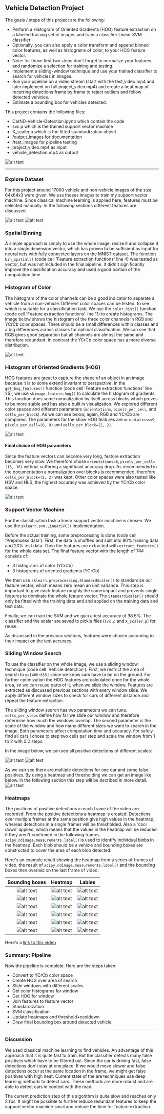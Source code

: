 
## Vehicle Detection Project

The goals / steps of this project are the following:

* Perform a Histogram of Oriented Gradients (HOG) feature extraction on a labeled training set of images and train a classifier Linear SVM classifier
* Optionally, you can also apply a color transform and append binned color features, as well as histograms of color, to your HOG feature vector.
* Note: for those first two steps don't forget to normalize your features and randomize a selection for training and testing.
* Implement a sliding-window technique and use your trained classifier to search for vehicles in images.
* Run your pipeline on a video stream (start with the test_video.mp4 and later implement on full project_video.mp4) and create a heat map of recurring detections frame by frame to reject outliers and follow detected vehicles.
* Estimate a bounding box for vehicles detected.

This project contains the following files:
- CarND-Vehicle-Detection.ipynb which contain the code
- svc.p which is the trained support vector machine
- X_scaler.p which is the fitted standardization object
- /output_images for documentation
- /test_images for pipeline testing
- project_video.mp4 as input
- vehicle_detection.mp4 as output

![alt text](./output_images/vehicle_detection.gif)  

[//]: # (Image References)
[image1]: ./output_images/vehicle_images.png
[image2]: ./output_images/non_vehicle_images.png
[image3]: ./output_images/histogram_rbg_hsv.png
[image4]: ./output_images/hog_features.png
[image5]: ./output_images/single_hog_features.png
[image6]: ./output_images/raw_detection.png
[image7]: ./output_images/raw_detection1.png
[image8]: ./output_images/heat_thresholding.png

[image9]: ./output_images/296draw_heat.png
[image10]: ./output_images/297draw_heat.png
[image11]: ./output_images/298draw_heat.png
[image12]: ./output_images/299draw_heat.png
[image13]: ./output_images/300draw_heat.png
[image14]: ./output_images/301draw_heat.png
[image15]: ./output_images/296heatmap.png
[image16]: ./output_images/297heatmap.png
[image17]: ./output_images/298heatmap.png
[image18]: ./output_images/299heatmap.png
[image19]: ./output_images/300heatmap.png
[image20]: ./output_images/301heatmap.png
[image21]: ./output_images/296labels.png
[image22]: ./output_images/297labels.png
[image23]: ./output_images/298labels.png
[image24]: ./output_images/299labels.png
[image25]: ./output_images/300labels.png
[image26]: ./output_images/301labels.png


[video1]: ./project_video.mp4


---
### Explore Dataset
For this project around 17000 vehicle and non-vehicle images of the size 64x64x3 were given. We use theses images to train my support vector machine. Since classical machine learning is applied here, features must be selected manually. In the following sections different features are discussed.

![alt text][image1]
![alt text][image2]

### Spatial Binning
A simple approach is simply to use the whole image, resize it and collapse it into a single dimension vector, which has proven to be sufficient as input for neural nets with fully connected layers on the MNIST dataset. The function `bin_spatial()` (code cell 'Feature extraction functions' line 4) was tested as vector, but was not included in the final pipeline. It didn't significantly improve the classification accuracy and used a good portion of the computation time.

### Histogram of Color
The histogram of the color channels can be a good indicator to separate a vehicle from a non-vehicle. Different color spaces can be tested, to see which is suitable for a classification task. We use the `color_hist()` function (code cell 'Feature extraction functions' line 11) to create histograms. The image below shows the histogram of the three color channels in RGB and YCrCb color spaces. There should be a small differences within classes and a big differences across classes for optimal classification. We can see that RGB gives good separation but all channels are almost the same and therefore redundant. In contrast the YCrCb color space has a more diverse distribution.

![alt text][image3]

### Histogram of Oriented Gradients (HOG)

HOG features are great to capture the shape of an object in an image because it is to some extend invariant to perspective. In the `get_hog_features()` function (code cell 'Feature extraction functions' line 25), we use `skimage.feature.hog()` to calculate the histogram of gradients. This function does some normalization by itself across blocks which proves to be more stable and has also a built in visualization. We explored different color spaces and different parameters (`orientations`, `pixels_per_cell`, and `cells_per_block`). As we can see below, again, RGB and YCrCb are compared. The parameters for the show HOG features are `orientations=9`, `pixels_per_cell=(8, 8)` and `cells_per_block=(2, 2)`.

![alt text][image4]


#### Final choice of HOG parameters
Since the feature vectors can become very long, feature extraction becomes very slow. We therefore chose `orientations=6`, `pixels_per_cell=(16, 16)` without suffering a significant accuracy drop. As recommended in the documentation a normalization over blocks is recommended, therefore `cells_per_block=(2, 2)` was kept. Other color spaces were also tested like HSV and HLS, the highest accuracy was achieved by the YCrCb color space.

![alt text][image5]

### Support Vector Machine
For the classification task a linear support vector machine is chosen. We use the `sklearn.svm.LinearSVC()` implementation.

Before the actual training, some preprocessing is done (code cell 'Preprocess data'). First, the data is shuffled and split into 80% training data and 20% test data. Then the features are extracted with `extract_features()` for the whole data set.
The final feature vector with the length of 744 consists of:
- 3 histograms of color (YCrCb)
- 3 histograms of oriented gradients (YCrCb)

We then use `sklearn.preprocessing.StandardScaler()` to standardize our feature vector, which means zero mean an unit variance. This step is important to give each feature roughly the same impact and prevents single features to dominate the whole feature vector. The `StandardScaler()` should only be fitted with the training data and and applied on the training data and test data.

Finally, we can train the SVM and we gain a test accuracy of 98.5%. The classifier and the scaler are saved to pickle files (`svc.p` and `X_scaler.p`) for reuse.

As discussed in the previous sections, features were chosen according to their impact on the test accuracy.


### Sliding Window Search
To use the classifier on the whole image, we use a sliding window technique (code cell 'Vehicle detection'). First, we restrict the area of search to `y=[400:656]` since we know cars have to be on the ground. For further optimization the HOG features are calculated once for the whole area, so we can reuse parts of it, when we slide the window. Features are extracted as discussed previous sections with every window slide. We apply different window sizes to check for cars of different distance and repeat the feature extraction.

The sliding window search has two parameters we can tune. `cells_per_steps` define how far we slide our window and therefore determine how much the windows overlap. The second parameter is the scale of the window and how many different sizes we want to search in the image. Both parameters affect computation time and accuracy. For safely find all cars I chose to step two cells per step and scale the window from 1 to 2 with 0.2 steps.

In the image below, we can see all positive detections of different scales:

![alt text][image6]
![alt text][image7]


As we can see there are multiple detections for one car and some false positives. By using a heatmap and thresholding we can get an image like below. In the following section this step will be decribed in more detail.
![alt text][image8]

### Heatmaps

The positions of positive detections in each frame of the video are recorded. From the positive detections a heatmap is created. Detections over multiple frames at the same position give high values in the heatmap, whereas detections in a single frames will be thresholded. Also a 'cool down' applied, which means that the values in the heatmap will be reduced if they aren't confirmed in the following frames. `scipy.ndimage.measurements.label()` is used to identify individual blobs in the heatmap. Each blob should be a vehicle and bounding boxes are constructed to cover the area of each blob detected.

Here's an example result showing the heatmap from a series of frames of video, the result of `scipy.ndimage.measurements.label()` and the bounding boxes then overlaid on the last frame of video:

Bounding boxes       |  Heatmap            | Lables      
:-------------------:|:-------------------:|:-------------------:
![alt text][image9]  |![alt text][image15] |![alt text][image21]
![alt text][image10] |![alt text][image16] |![alt text][image22]
![alt text][image11] |![alt text][image17] |![alt text][image23]
![alt text][image12] |![alt text][image18] |![alt text][image24]
![alt text][image13] |![alt text][image19] |![alt text][image25]
![alt text][image14] |![alt text][image20] |![alt text][image26]


Here's a [link to this video](./vehicle_detection.mp4)

### Summary: Pipeline

Now the pipeline is complete. Here are the steps taken:
- Convert to YCrCb color space
- Create HOG over area of search
- Slide windows with different scales
- Get color histograms for window
- Get HOG for window
- Join features to feature vector
- Standardization
- SVM classification
- Update heatmaps and threshold+cooldown
- Draw final bounding box around detected vehicle

---

### Discussion

We used classical machine learning to find vehicles. An advantage of this approach that it is quite fast to train. But the classifier detects many false positives which have to be filtered out. Since the car is driving fast, false detections don't stay at one place. If we would move slower and false detections occur at the same location in the frame, we might get false positives with high heat.
Current state of the are techniques use deep learning methods to detect cars. These methods are more robust and are able to detect cars in context with the road.

The current prediction step of this algorithm is quite slow and reaches only 2 fps. It might be possible to further reduce redundant features to keep the support vector machine small and reduce the time for feature extraction.
